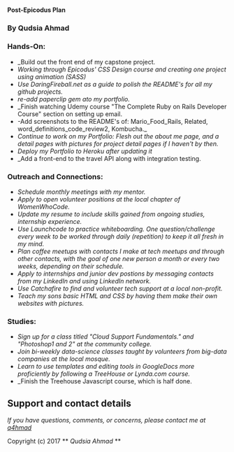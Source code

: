 #### Post-Epicodus Plan
### By Qudsia Ahmad

### Hands-On:
* _Build out the front end of my capstone project.
* _Working through Epicodus' CSS Design course and creating one project using animation (SASS)_
* _Use DaringFireball.net as a guide to polish the README's for all my github projects._
* _re-add  paperclip gem ato my portfolio._
* _Finish watching Udemy course "The Complete Ruby on Rails Developer Course" section on setting up email.
* -Add screenshots to the README's of: Mario_Food_Rails, Related, word_definitions_code_review2, Kombucha._
* _Continue to work on my Portfolio: Flesh out the about me page, and a detail pages with pictures for project detail pages if I haven't by then._
* _Deploy my Portfolio to Heroku after updating it_
* _Add a front-end to the travel API along with integration testing.

### Outreach and Connections:
* _Schedule monthly meetings with my mentor._
* _Apply to open volunteer positions at the local chapter of WomenWhoCode._
* _Update my resume to include skills gained from ongoing studies, internship experience._
* _Use Launchcode to practice whiteboarding. One question/challenge every week to be worked through daily (repetition) to keep it all fresh in my mind._
* _Plan coffee meetups with contacts I make at tech meetups and through other contacts, with the goal of one new  person a month or every two weeks, depending on their schedule._
* _Apply to internships and junior dev postions by messaging contacts from my LinkedIn and using LinkedIn network._
* _Use Catchafire to find and volunteer tech support at a local non-profit._
* _Teach my sons basic HTML and CSS by having them make their own websites with pictures._

### Studies:
* _Sign up for a class titled "Cloud Support Fundamentals." and "Photoshop1 and 2" at the community college._
* _Join bi-weekly data-science classes taught by volunteers from big-data companies at the local mosque._
* _Learn to use templates and editing tools in GoogleDocs more proficiently by following a TreeHouse or Lynda.com course._
* _Finish the Treehouse Javascript course, which is half done.

## Support and contact details

_If you have questions, comments, or concerns, please contact me at [q4hmad](q4hmad@gmail.com)_

Copyright (c) 2017 ** _Qudsia Ahmad_ **
